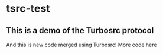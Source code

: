 # tsrc-test
This is a demo of the Turbosrc protocol
---
And this is new code merged using Turbosrc!
More code here

